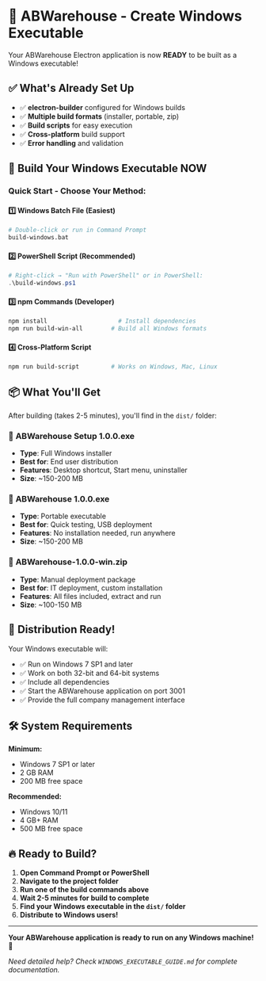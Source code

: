 # 🏢 ABWarehouse - Create Windows Executable

Your ABWarehouse Electron application is now **READY** to be built as a Windows executable!

## ✅ What's Already Set Up

- ✅ **electron-builder** configured for Windows builds
- ✅ **Multiple build formats** (installer, portable, zip)
- ✅ **Build scripts** for easy execution
- ✅ **Cross-platform** build support
- ✅ **Error handling** and validation

## 🚀 Build Your Windows Executable NOW

### Quick Start - Choose Your Method:

#### 1️⃣ **Windows Batch File (Easiest)**
```bash
# Double-click or run in Command Prompt
build-windows.bat
```

#### 2️⃣ **PowerShell Script (Recommended)**
```powershell
# Right-click → "Run with PowerShell" or in PowerShell:
.\build-windows.ps1
```

#### 3️⃣ **npm Commands (Developer)**
```bash
npm install                    # Install dependencies
npm run build-win-all        # Build all Windows formats
```

#### 4️⃣ **Cross-Platform Script**
```bash
npm run build-script         # Works on Windows, Mac, Linux
```

## 📦 What You'll Get

After building (takes 2-5 minutes), you'll find in the `dist/` folder:

### 🏢 **ABWarehouse Setup 1.0.0.exe** 
- **Type**: Full Windows installer
- **Best for**: End user distribution
- **Features**: Desktop shortcut, Start menu, uninstaller
- **Size**: ~150-200 MB

### 🚀 **ABWarehouse 1.0.0.exe**
- **Type**: Portable executable  
- **Best for**: Quick testing, USB deployment
- **Features**: No installation needed, run anywhere
- **Size**: ~150-200 MB

### 📁 **ABWarehouse-1.0.0-win.zip**
- **Type**: Manual deployment package
- **Best for**: IT deployment, custom installation
- **Features**: All files included, extract and run
- **Size**: ~100-150 MB

## 🎯 Distribution Ready!

Your Windows executable will:
- ✅ Run on Windows 7 SP1 and later
- ✅ Work on both 32-bit and 64-bit systems
- ✅ Include all dependencies
- ✅ Start the ABWarehouse application on port 3001
- ✅ Provide the full company management interface

## 🛠 System Requirements

**Minimum:**
- Windows 7 SP1 or later
- 2 GB RAM
- 200 MB free space

**Recommended:**
- Windows 10/11
- 4 GB+ RAM  
- 500 MB free space

## 🔥 Ready to Build?

1. **Open Command Prompt or PowerShell**
2. **Navigate to the project folder**
3. **Run one of the build commands above**
4. **Wait 2-5 minutes for build to complete**
5. **Find your Windows executable in the `dist/` folder**
6. **Distribute to Windows users!**

---

**Your ABWarehouse application is ready to run on any Windows machine! 🎉**

*Need detailed help? Check `WINDOWS_EXECUTABLE_GUIDE.md` for complete documentation.*